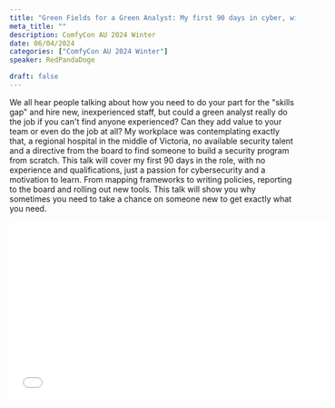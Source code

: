 ```yaml
---
title: "Green Fields for a Green Analyst: My first 90 days in cyber, with no experience and no security program"
meta_title: ""
description: ComfyCon AU 2024 Winter
date: 06/04/2024
categories: ["ComfyCon AU 2024 Winter"]
speaker: RedPandaDoge

draft: false
---
```

We all hear people talking about how you need to do your part for the "skills gap" and hire new, inexperienced staff, but could a green analyst really do the job if you can't find anyone experienced? Can they add value to your team or even do the job at all?
My workplace was contemplating exactly that, a regional hospital in the middle of Victoria, no available security talent and a directive from the board to find someone to build a security program from scratch. 
This talk will cover my first 90 days in the role, with no experience and qualifications, just a passion for cybersecurity and a motivation to learn. From mapping frameworks to writing policies, reporting to the board and rolling out new tools. This talk will show you why sometimes you need to take a chance on someone new to get exactly what you need.

<iframe width="560" height="315" src="None" title="YouTube video player" frameborder="0" allow="accelerometer; autoplay; clipboard-write; encrypted-media; gyroscope; picture-in-picture; web-share" allowfullscreen></iframe>
